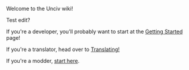 Welcome to the Unciv wiki!

Test edit?

If you're a developer, you'll probably want to start at the [Getting Started](./Getting-Started.md) page!

If you're a translator, head over to [Translating!](./Translating.md)

If you're a modder, [start here](./Mods.md).
